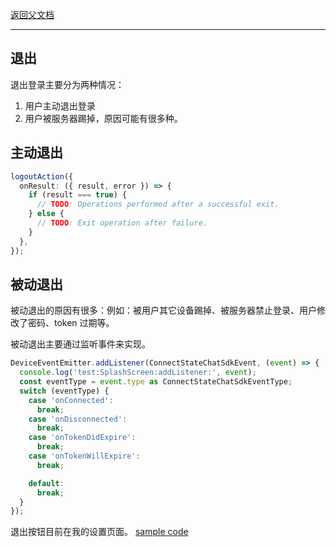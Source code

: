 [返回父文档](./index.md)

---

## 退出

退出登录主要分为两种情况：

1. 用户主动退出登录
2. 用户被服务器踢掉，原因可能有很多种。

## 主动退出

```typescript
logoutAction({
  onResult: ({ result, error }) => {
    if (result === true) {
      // TODO: Operations performed after a successful exit.
    } else {
      // TODO: Exit operation after failure.
    }
  },
});
```

## 被动退出

被动退出的原因有很多：例如：被用户其它设备踢掉、被服务器禁止登录、用户修改了密码、token 过期等。

被动退出主要通过监听事件来实现。

```typescript
DeviceEventEmitter.addListener(ConnectStateChatSdkEvent, (event) => {
  console.log('test:SplashScreen:addListener:', event);
  const eventType = event.type as ConnectStateChatSdkEventType;
  switch (eventType) {
    case 'onConnected':
      break;
    case 'onDisconnected':
      break;
    case 'onTokenDidExpire':
      break;
    case 'onTokenWillExpire':
      break;

    default:
      break;
  }
});
```

退出按钮目前在我的设置页面。
[sample code](https://github.com/AgoraIO-Usecase/AgoraChat-UIKit-rn/blob/main/example/src/screens/MySetting.tsx)
